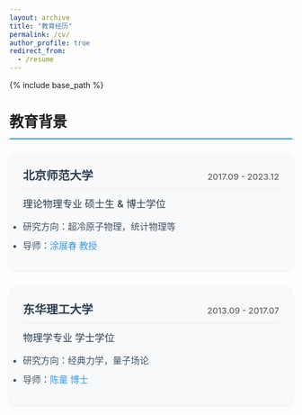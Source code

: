 ```yaml
---
layout: archive
title: "教育经历"
permalink: /cv/
author_profile: true
redirect_from:
  - /resume
---
```


{% include base_path %}

<style>
.edu-container {
  max-width: 800px;
  margin: 0 auto;
}

.edu-card {
  margin-bottom: 1.8rem;
  padding: 1.5rem;
  background-color: #f8f9fa;
  border-radius: 8px;
  box-shadow: 0 2px 5px rgba(0,0,0,0.05); /* 添加分号 */
}

.school-header {
  display: flex;
  justify-content: space-between;
  align-items: baseline;
  margin-bottom: 0.8rem;
  padding-bottom: 0.6rem;
  border-bottom: 1px solid #eaeaea;
}

.school-name {
  font-size: 1.3rem;
  font-weight: 600;
  color: #2c3e50;
  margin: 0;
}

.edu-date {
  color: #666;
  font-size: 0.95rem;
  font-weight: 500;
}

.degree-info {
  font-size: 1.1rem;
  color: #2c3e50;
  margin: 0.5rem 0 1rem;
  font-weight: 500;
}

.edu-details {
  margin: 1rem 0 0;
  padding: 0;
}

.edu-details li {
  margin-bottom: 0.6rem;
  list-style-type: disc;
  font-size: 1.0rem;
  color: #3d5266;
}

a {
  color: #3498db;
  text-decoration: none;
  font-weight: 500;
}

a:hover {
  text-decoration: underline;
}

h2 {
  font-size: 1.6rem;
  margin-bottom: 1.5rem;
  padding-bottom: 0.8rem;
  border-bottom: 2px solid #3498db;
}
</style>


<div class="edu-container">
  
  <h2>教育背景</h2>

  <div class="edu-card">
    <div class="school-header">
      <h3 class="school-name">北京师范大学</h3> <!-- 保持系名完整 -->
      <span class="edu-date">2017.09 - 2023.12</span>
    </div>
    <p class="degree-info">理论物理专业 硕士生 &amp; 博士学位</p> <!-- 修正 & 符号 -->
    <ul class="edu-details">
      <li>研究方向：超冷原子物理，统计物理等</li>
      <li>导师：<a href="https://physicsfaculty.bnu.edu.cn/teacher/337/index.html" target="_blank">涂展春 教授</a></li>
    </ul>
  </div>

  <div class="edu-card">
    <div class="school-header">
      <h3 class="school-name">东华理工大学</h3>
      <span class="edu-date">2013.09 - 2017.07</span>
    </div>
    <p class="degree-info">物理学专业 学士学位</p>
    <ul class="edu-details">
      <li>研究方向：经典力学，量子场论</li>
      <li>导师：<a href="https://newquanta.com/" target="_blank">陈童 博士</a></li>
    </ul>
  </div>
</div>
